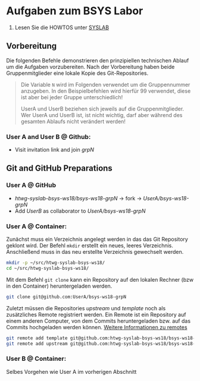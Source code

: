 # Aufgaben zum BSYS Labor
1. Lesen Sie die HOWTOS unter [SYSLAB][]

## Vorbereitung
Die folgenden Befehle demonstrieren den prinzipiellen technischen Ablauf um die Aufgaben vorzubereiten.
Nach der Vorbereitung haben beide Gruppenmitglieder eine lokale Kopie des Git-Repositories.

> Die Variable `N` wird im Folgenden verwendet um die Gruppennummer anzugeben.
> In den Beispielbefehlen wird hierfür 99 verwendet, diese ist aber bei jeder Gruppe unterschiedlich!
>
> UserA und UserB beziehen sich jeweils auf die Gruppenmitglieder.
> Wer UserA und UserB ist, ist nicht wichtig, darf aber während des gesamten Ablaufs nicht verändert werden!

### User A and User B @ Github:
* Visit invitation link and join _grpN_

## Git and GitHub Preparations

### User A @ GitHub
* *htwg-syslab-bsys-ws18/bsys-ws18-grpN* -> fork -> *UserA/bsys-ws18-grpN*
* Add _UserB_ as collaborator to *UserA/bsys-ws18-grpN*

### User A @ Container:

Zunächst muss ein Verzeichnis angelegt werden in das das Git Repository geklont wird. Der Befehl `mkdir` erstellt ein neues, leeres Verzeichnis. Anschließend muss in das neu erstellte Verzeichnis gewechselt werden.
```bash
mkdir -p ~/src/htwg-syslab-bsys-ws18/
cd ~/src/htwg-syslab-bsys-ws18/
```

Mit dem Befehl `git clone` kann ein Repository auf den lokalen Rechner (bzw in den Container) heruntergeladen werden.
```bash
git clone git@github.com:UserA/bsys-ws18-grpN
```

Zuletzt müssen die Repositories *upstream* und *template* noch als zusätzliches Remote registriert werden. Ein Remote ist ein Repository auf einem anderen Computer, von dem Commits heruntergeladen bzw. auf das Commits hochgeladen werden können. [Weitere Informationen zu remotes](https://git-scm.com/book/en/v2/Git-Basics-Working-with-Remotes)
```bash
git remote add template git@github.com:htwg-syslab-bsys-ws18/bsys-ws18-template.git
git remote add upstream git@github.com:htwg-syslab-bsys-ws18/bsys-ws18-grpN.git
```

### User B @ Container:

Selbes Vorgehen wie User A im vorherigen Abschnitt


[SYSLAB]: https://htwg-syslab.github.io